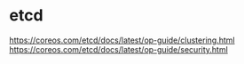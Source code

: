# etcd
https://coreos.com/etcd/docs/latest/op-guide/clustering.html  
https://coreos.com/etcd/docs/latest/op-guide/security.html
